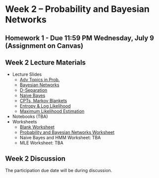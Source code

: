 # Week 2 – Probability and Bayesian Networks

## Homework 1 - Due 11:59 PM Wednesday, July 9 (Assignment on Canvas)

## Week 2 Lecture Materials

- Lecture Slides
  - [Adv Topics in Prob.](https://drive.google.com/file/d/1WmxOJ4QiQdXSGEQ9ZqARQfTytkUxUCw7/view?usp=drive_link)
  - [Bayesian Networks](https://drive.google.com/file/d/1DoTTiny7hC5QaMNvboGfs9NqrJ3fZQ-0/view?usp=sharing)
  - [D-Separation](https://drive.google.com/file/d/1Y8giEWkZxurL0iisiMdMGerhyLffMnyE/view?usp=drive_link)
  - [Naive Bayes](https://drive.google.com/file/d/1mhDjv4DlEsksrbm36aNxyqh8fnMUfLIQ/view?usp=drive_link)
  - [CPTs, Markov Blankets](https://drive.google.com/file/d/1RUGNO1byKdfZNP26h6x3vpRncLui2Tnb/view?usp=drive_link)
  - [Entropy & Log Likelihood](https://drive.google.com/file/d/1EtzNMLkDe2lk-5_bn5AfaqdCn7j6NuvJ/view?usp=drive_link)
  - [Maximum Likelihood Estimation](https://drive.google.com/file/d/1Pz0E5K5Wzse2N_gwHGBaInpYINIStAwC/view?usp=drive_link)
- Notebooks (TBA)
- Worksheets
  - [Blank Worksheet](https://drive.google.com/file/d/1on4yX50nhL2lD7cg5OxilE343GEEJR6J/view?usp=sharing)
  - [Probability and Bayesian Networks Worksheet](https://drive.google.com/file/d/1qqax-sljWvWcvuyiLwvIrIrZwDLSY76u/view?usp=drive_link)
  - Naive Bayes and HMM Worksheet: TBA
  - MLE Worksheet: TBA
## Week 2 Discussion

The participation due date will be during discussion.

<!-- - [Supplementary Notes on Probability](https://drive.google.com/file/d/1v0eUQrGOtc_1xlUz3PV1Xjyj6Yg36_53/view?usp=drive_link)
<!-- - [Week 2 Discussion Slides](https://drive.google.com/file/d/1YJrfNfi2LFQd1DQT19c52jOFlnxgeOgs/view?usp=sharing)
